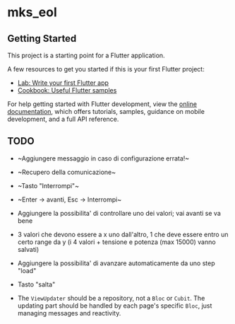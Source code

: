 # mks_eol

## Getting Started

This project is a starting point for a Flutter application.

A few resources to get you started if this is your first Flutter project:

- [Lab: Write your first Flutter app](https://docs.flutter.dev/get-started/codelab)
- [Cookbook: Useful Flutter samples](https://docs.flutter.dev/cookbook)

For help getting started with Flutter development, view the
[online documentation](https://docs.flutter.dev/), which offers tutorials,
samples, guidance on mobile development, and a full API reference.

## TODO

 - ~Aggiungere messaggio in caso di configurazione errata!~
 - ~Recupero della comunicazione~
 - ~Tasto "Interrompi"~
 - ~Enter -> avanti, Esc -> Interrompi~

 - Aggiungere la possibilita' di controllare uno dei valori; vai avanti se va bene
 - 3 valori che devono essere a x uno dall'altro, 1 che deve essere entro un certo range da y (i 4 valori + tensione e potenza (max 15000) vanno salvati)

 - Aggiungere la possibilita' di avanzare automaticamente da uno step "load"
 - Tasto "salta"

 - The `ViewUpdater` should be a repository, not a `Bloc` or `Cubit`. 
    The updating part should be handled by each page's specific `Bloc`, just managing messages and reactivity.
